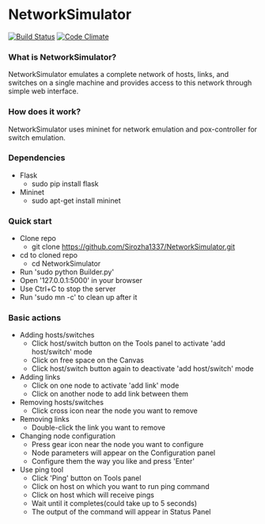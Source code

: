 # NetworkSimulator
[![Build Status](https://travis-ci.org/Sirozha1337/NetworkSimulator.svg?branch=master)](https://travis-ci.org/Sirozha1337/NetworkSimulator)
[![Code Climate](https://codeclimate.com/github/Sirozha1337/NetworkSimulator/badges/gpa.svg)](https://codeclimate.com/github/Sirozha1337/NetworkSimulator)

### What is NetworkSimulator?
NetworkSimulator emulates a complete network of hosts, links, and switches on a single machine and provides access to this network through simple web interface. 
### How does it work?
NetworkSimulator uses mininet for network emulation and pox-controller for switch emulation.
### Dependencies
* Flask
  * sudo pip install flask
* Mininet
  * sudo apt-get install mininet
### Quick start
* Clone repo
  * git clone https://github.com/Sirozha1337/NetworkSimulator.git
* cd to cloned repo
  * cd NetworkSimulator 
* Run 'sudo python Builder.py'
* Open '127.0.0.1:5000' in your browser
* Use Ctrl+C to stop the server
* Run 'sudo mn -c' to clean up after it
### Basic actions
* Adding hosts/switches
  * Click host/switch button on the Tools panel to activate 'add host/switch' mode
  * Click on free space on the Canvas
  * Click host/switch button again to deactivate 'add host/switch' mode
* Adding links
  * Click on one node to activate 'add link' mode
  * Click on another node to add link between them
* Removing hosts/switches
  * Click cross icon near the node you want to remove
* Removing links
  * Double-click the link you want to remove
* Changing node configuration
  * Press gear icon near the node you want to configure
  * Node parameters will appear on the Configuration panel
  * Configure them the way you like and press 'Enter'
* Use ping tool
  * Click 'Ping' button on Tools panel
  * Click on host on which you want to run ping command
  * Click on host which will receive pings
  * Wait until it completes(could take up to 5 seconds)
  * The output of the command will appear in Status Panel
